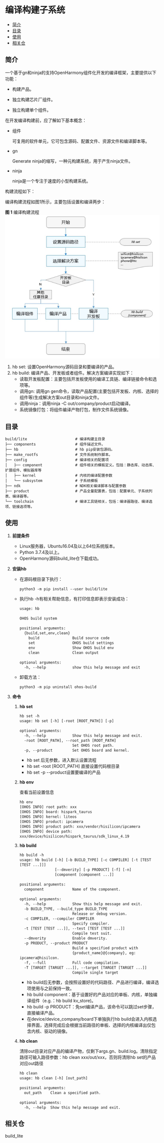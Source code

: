 # 编译构建子系统<a name="ZH-CN_TOPIC_0000001052340730"></a>

-   [简介](#section4748139115614)
-   [目录](#section39352510571)
-   [使用](#section193961322175011)
-   [相关仓](#section2029921310472)

## 简介<a name="section4748139115614"></a>

一个基于gn和ninja的支持OpenHarmony组件化开发的编译框架，主要提供以下功能：

-   构建产品。

-   独立构建芯片厂组件。
-   独立构建单个组件。

在开发编译构建前，应了解如下基本概念：

-   组件

    可复用的软件单元，它可包含源码、配置文件、资源文件和编译脚本等。

-   gn

    Generate ninja的缩写，一种元构建系统，用于产生ninja文件。

-   ninja

    ninja是一个专注于速度的小型构建系统。


构建流程如下：

编译构建流程如图1所示，主要包括设置和编译两步：

**图 1**  编译构建流程<a name="fig1531311552204"></a>  
![](figures/编译构建流程.jpg "编译构建流程")

1.  hb set: 设置OpenHarmony源码目录和要编译的产品。
2.  hb build: 编译产品、开发板或者组件。解决方案编译实现如下：
    -   读取开发板配置：主要包括开发板使用的编译工具链、编译链接命令和选项等。
    -   调用gn: 调用gn gen命令，读取产品配置\(主要包括开发板、内核、选择的组件等\)生成解决方案out目录和ninja文件。
    -   调用ninja：调用ninja -C out/company/product启动编译。
    -   系统镜像打包：将组件编译产物打包，制作文件系统镜像。


## 目录<a name="section39352510571"></a>

```
build/lite                      # 编译构建主目录
├── components                  # 组件描述文件。
├── hb                          # hb pip安装包源码。
├── make_rootfs                 # 文件系统制作脚本。
├── config                      # 编译相关的配置项
│   ├── component               # 组件相关的模板定义。包括：静态库、动态库、扩展组件、模拟器库等
│   ├── kernel                  # 内核的编译配置参数
│   └── subsystem               # 子系统模板
├── ndk                         # NDK相关编译脚本与配置参数
├── product                     # 产品全量配置表，包括：配置单元、子系统列表、编译器等。
└── toolchain                   # 编译工具链相关，包括：编译器路径、编译选项、链接选项等。
```

## 使用<a name="section193961322175011"></a>

1.  **前提条件**
    -   Linux服务器，Ubuntu16.04及以上64位系统版本。
    -   Python 3.7.4及以上。
    -   OpenHarmony源码build\_lite仓下载成功。

2.  **安装hb**
    -   在源码根目录下执行：

        ```
        python3 -m pip install --user build/lite
        ```

    -   执行hb -h有相关帮助信息，有打印信息即表示安装成功：

        ```
        usage: hb
        
        OHOS build system
        
        positional arguments:
          {build,set,env,clean}
            build               Build source code
            set                 OHOS build settings
            env                 Show OHOS build env
            clean               Clean output
        
        optional arguments:
          -h, --help            show this help message and exit
        ```

    -   卸载方法：

        ```
        python3 -m pip uninstall ohos-build
        ```


3.  **命令**
    1.  **hb set**

        ```
        hb set -h
        usage: hb set [-h] [-root [ROOT_PATH]] [-p]
        
        optional arguments:
          -h, --help            Show this help message and exit.
          -root [ROOT_PATH], --root_path [ROOT_PATH]
                                Set OHOS root path.
          -p, --product         Set OHOS board and kernel.
        ```

        -   hb set 后无参数，进入默认设置流程
        -   hb set -root \[ROOT\_PATH\] 直接设置代码根目录
        -   hb set -p --product设置要编译的产品

    2.  **hb env**

        查看当前设置信息

        ```
        hb env
        [OHOS INFO] root path: xxx
        [OHOS INFO] board: hispark_taurus
        [OHOS INFO] kernel: liteos
        [OHOS INFO] product: ipcamera
        [OHOS INFO] product path: xxx/vendor/hisilicon/ipcamera
        [OHOS INFO] device path: xxx/device/hisilicon/hispark_taurus/sdk_linux_4.19
        ```

    3.  **hb build**

        ```
        hb build -h
        usage: hb build [-h] [-b BUILD_TYPE] [-c COMPILER] [-t [TEST [TEST ...]]]
                        [--dmverity] [-p PRODUCT] [-f] [-n]
                        [component [component ...]]
        
        positional arguments:
          component             Name of the component.
        
        optional arguments:
          -h, --help            Show this help message and exit.
          -b BUILD_TYPE, --build_type BUILD_TYPE
                                Release or debug version.
          -c COMPILER, --compiler COMPILER
                                Specify compiler.
          -t [TEST [TEST ...]], --test [TEST [TEST ...]]
                                Compile test suit.
          --dmverity            Enable dmverity.
          -p PRODUCT, --product PRODUCT
                                Build a specified product with
                                {product_name}@{company}, eg: ipcamera@hisilcon.
          -f, --full            Full code compilation.
          -T [TARGET [TARGET ...]], --target [TARGET [TARGET ...]]
                                Compile single target
        ```

        -   hb build后无参数，会按照设置好的代码路径、产品进行编译，编译选项使用与之前保持一致。
        -   hb build component：基于设置好的产品对应的单板、内核，单独编译组件（e.g.：hb build kv\_store\)。
        -   hb build -p PRODUCT：免set编译产品，该命令可以跳过set步骤，直接编译产品。
        -   在device/device\_company/board下单独执行hb build会进入内核选择界面，选择完成后会根据当前路径的单板、选择的内核编译出仅包含内核、驱动的镜像。

    4.  **hb clean**

        清除out目录对应产品的编译产物，仅剩下args.gn、build.log。清除指定路径可输入路径参数：hb clean xxx/out/xxx，否则将清除hb set的产品对应out路径

        ```
        hb clean
        usage: hb clean [-h] [out_path]
        
        positional arguments:
          out_path    Clean a specified path.
        
        optional arguments:
          -h, --help  Show this help message and exit.
        ```



## 相关仓<a name="section2029921310472"></a>

build\_lite

